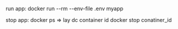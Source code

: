run app: 
docker run --rm --env-file .env myapp


stop app: 
docker ps => lay dc container id
docker stop conatiner_id
